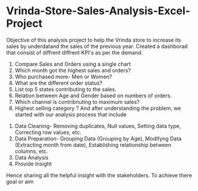 # Vrinda-Store-Sales-Analysis-Excel-Project
Objective of this analysis project to help the Vrinda store to increase its sales by underdatand the sales of the previous year.
Created a dashborad that consist of diffrent diffrent KPI's as per the demand.
1. Compare Sales and Orders using a single chart
2. Which month got the highest sales and orders?
3. Who purchased more- Men or Women?
4. What are the different order status?
5. List top 5 states contributing to the sales.
6. Relation between Age and Gender based on numbers of orders.
7. Which channel is contribnuting to maximum sales?
8. Highest selling category ?
And after understanding the problem, we started with our analysis process that include
1) Data Cleaning- Removing duplicates, Null values, Setting data type, Correcting row values, etc.
2) Data Preparation- Grouping Data (Grouping by Age), Modifyng Data (Extracting month from date), Establishing relationship between columns, etc.
3) Data Analysis
4) Provide Insight

   
Hence sharing all the helpful insight with the stakeholders.
To achieve there goal or aim 
